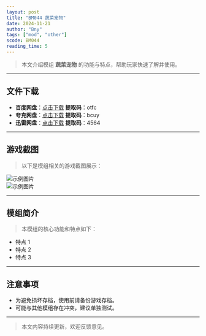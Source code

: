 ```yaml
---
layout: post
title: "BM044 蔬菜宠物"
date: 2024-11-21
author: "Bny"
tags: ["mod", "other"]
scode: BM044
reading_time: 5
---
```


> 本文介绍模组 **蔬菜宠物** 的功能与特点，帮助玩家快速了解并使用。

---





## 文件下载
- **百度网盘**：[点击下载](https://pan.baidu.com/s/1A5qFGVEd1P-sOKJysOpegA?pwd=otfc)  **提取码**：otfc  
- **夸克网盘**：[点击下载](https://pan.quark.cn/s/c6c1f19a45ea?pwd=bcuy)  **提取码**：bcuy  
- **迅雷网盘**：[点击下载](https://pan.xunlei.com/s/VOCCbaRIa4Fyh1D8cKrhwcP0A1?pwd=4564)  **提取码**：4564  

---

## 游戏截图
> 以下是模组相关的游戏截图展示：

![示例图片](https://example.com/screenshot1.jpg)  
![示例图片](https://example.com/screenshot2.jpg)

---

## 模组简介
> 本模组的核心功能和特点如下：
- 特点 1
- 特点 2
- 特点 3

---

## 注意事项
- 为避免损坏存档，使用前请备份游戏存档。
- 可能与其他模组存在冲突，建议单独测试。

---

> 本文内容持续更新，欢迎反馈意见。
